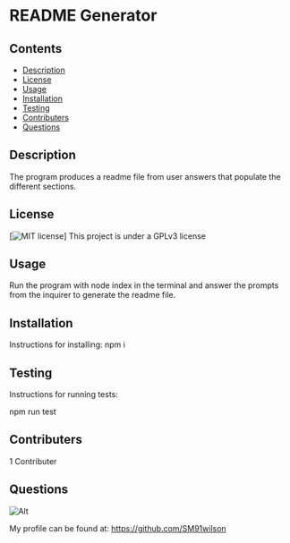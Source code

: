 
  
# README Generator

## Contents

- [Description](#Description)
- [License](#License)
- [Usage](#Usage)
- [Installation](#Installation)
- [Testing](#Testing)
- [Contributers](#Contributers)
- [Questions](#Questions)

## Description

The program produces a readme file from user answers that populate the different sections.

## License

[![MIT license](https://img.shields.io/badge/License-GPLv3-blue.svg)]
This project is under a GPLv3 license

## Usage

Run the program with node index in the terminal and answer the prompts from  the inquirer to generate the readme file.

## Installation

Instructions for installing:
npm i

## Testing

Instructions for running tests:

npm run test

## Contributers

1 Contributer

## Questions

[1]: https://avatars3.githubusercontent.com/u/60154316?v=4
![Alt][1]

My profile can be found at: https://github.com/SM91wilson
